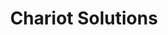 ---
blog: https://chariotsolutions.com/blog
facebook: https://facebook.com/Chariot-Solutions-108911067706
linkedin: https://linkedin.com/company/chariot-solutions
logohandle: chariotsolutions
sort: chariotsolutions
title: Chariot Solutions
twitter: https://x.com/chariotsolution
website: https://chariotsolutions.com/
youtube: https://youtube.com/channel/UCELFqc_PYKA9OOA9ppT5nvg
---